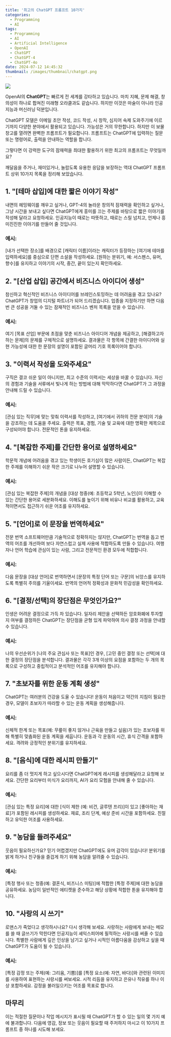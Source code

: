 ```yaml
---
title: '최고의 ChatGPT 프롬프트 10가지'
categories:
  - Programming
  - AI
tags:
  - Programming
  - AI
  - Artificial Intelligence
  - OpenAI
  - ChatGPT
  - ChatGPT-4
  - ChatGPT-4o
date: 2024-07-12 14:45:32
thumbnail: /images/thumbnail/chatgpt.png
---
```


![](/images/header/chatgpt-29.png)

OpenAI의 **ChatGPT**는 빠르게 전 세계를 강타하고 있습니다. 마치 지혜, 문제 해결, 창의성이 하나로 합쳐진 미래형 오라클과도 같습니다. 하지만 이것은 마술이 아니라 인공지능과 머신러닝 덕분입니다.

ChatGPT 모델은 이메일 초안 작성, 코드 작성, 시 창작, 심지어 숙제 도와주기에 이르기까지 다양한 분야에서 활용되고 있습니다. 가능성은 거의 무한합니다. 하지만 이 보물창고를 열려면 완벽한 프롬프트가 필요합니다. 프롬프트는 ChatGPT에 입력하는 질문 또는 명령어로, 출력을 안내하는 역할을 합니다.

그렇다면 이 강력한 도구의 잠재력을 최대한 활용하기 위한 최고의 프롬프트는 무엇일까요?

깨달음을 주거나, 재미있거나, 놀랍도록 유용한 응답을 보장하는 역대 ChatGPT 프롬프트 상위 10가지 목록을 정리해 보았습니다.

## 1. "[테마 삽입]에 대한 짧은 이야기 작성"

내면의 헤밍웨이를 깨우고 싶거나, GPT-4의 놀라운 창의적 잠재력을 확인하고 싶거나, 그냥 시간을 보내고 싶다면 ChatGPT에게 흥미를 끄는 주제를 바탕으로 짧은 이야기를 작성해 달라고 요청하세요. 인공지능이 때로는 따뜻하고, 때로는 스릴 넘치고, 언제나 흥미진진한 이야기를 만들어 줄 것입니다.

### 예시:

[내가 선택한 장소]를 배경으로 [캐릭터 이름]이라는 캐릭터가 등장하는 [여기에 테마를 입력하세요]를 중심으로 단편 소설을 작성하세요. [원하는 분위기, 예: 서스펜스, 유머, 향수]를 유지하고 이야기의 시작, 중간, 끝이 있는지 확인하세요.

## 2. "[산업 삽입] 공간에서 비즈니스 아이디어 생성"

참신하고 혁신적인 비즈니스 아이디어를 브레인스토밍하는 데 어려움을 겪고 있나요? ChatGPT가 창업의 디지털 파트너가 되어 드리겠습니다. 업종을 지정하기만 하면 다음 번 큰 성공을 거둘 수 있는 잠재적인 비즈니스 벤처 목록을 얻을 수 있습니다.

### 예시:

여기 [목표 산업] 부문에 초점을 맞춘 비즈니스 아이디어 개념을 제공하고, [해결하고자 하는 문제]의 문제를 구체적으로 설명하세요. 결과물은 각 항목에 간결한 아이디어와 실현 가능성에 대한 한 문장의 설명이 포함된 글머리 기호 목록이어야 합니다.

## 3. "이력서 작성을 도와주세요"

구직은 결코 쉬운 일이 아니지만, 최고 수준의 이력서는 세상을 바꿀 수 있습니다. 자신의 경험과 기술을 서류에서 빛나게 하는 방법에 대해 막막하다면 ChatGPT가 그 과정을 안내해 드릴 수 있습니다.

### 예시:

[관심 있는 직무]에 맞는 맞춰 이력서를 작성하고, [여기에서 귀하의 전문 분야]의 기술을 강조하는 데 도움을 주세요. 출력은 목표, 경험, 기술 및 교육에 대한 명확한 제목으로 구성되어야 합니다. 전문적인 톤을 유지하세요.

## 4. "[복잡한 주제]를 간단한 용어로 설명하세요"

학문적 개념에 어려움을 겪고 있는 학생이든 호기심이 많은 사람이든, ChatGPT는 복잡한 주제를 이해하기 쉬운 작은 크기로 나누어 설명할 수 있습니다.

### 예시:

[관심 있는 복잡한 주제]의 개념을 [대상 청중(예: 초등학교 5학년, 노인)]이 이해할 수 있는 간단한 용어로 세분화하세요. 이해도를 높이기 위해 비유나 비교를 활용하고, 교육적이면서도 접근하기 쉬운 어조를 유지하세요.

## 5. "[언어]로 이 문장을 번역하세요"

전문 번역 소프트웨어만큼 기술적으로 정확하지는 않지만, ChatGPT는 번역을 돕고 번역의 어조를 개선하여 보다 자연스럽고 실제 사용에 적합하도록 만들 수 있습니다. 여행자나 언어 학습에 관심이 있는 사람, 그리고 전문적인 환경 모두에 적합합니다.

### 예시:

다음 문장을 [대상 언어]로 번역하면서 [문장의 특정 단어 또는 구문]의 뉘앙스를 유지하도록 특별히 주의를 기울이세요. 번역의 언어적 정확성과 문화적 민감성을 확인하세요.

## 6. "[결정/선택]의 장단점은 무엇인가요?"

인생은 어려운 결정으로 가득 차 있습니다. 일자리 제안을 선택하든 암호화폐에 투자할지 여부를 결정하든 ChatGPT는 장단점을 균형 있게 파악하여 의사 결정 과정을 안내할 수 있습니다.

### 예시:

나의 우선순위가 [나의 주요 관심사 또는 목표]인 경우, [고민 중인 결정 또는 선택]에 대한 결정의 장단점을 분석합니다. 결과물은 각각 3개 이상의 요점을 포함하는 두 개의 목록으로 구성하고 중립적이고 분석적인 어조를 유지해야 합니다.

## 7. "초보자를 위한 운동 계획 생성"

ChatGPT는 여러분의 건강을 도울 수 있습니다! 운동이 처음이고 약간의 지침이 필요한 경우, 모델이 초보자가 따라할 수 있는 운동 계획을 생성해줍니다.

### 예시:

신체적 한계 또는 목표(예: 무릎이 좋지 않거나 근육을 만들고 싶음)가 있는 초보자를 위해 특별히 맞춤화된 운동 계획을 세웁니다. 운동과 각 운동의 시간, 휴식 간격을 포함하세요. 격려와 긍정적인 분위기를 유지하세요.

## 8. "[음식]에 대한 레시피 만들기"

요리를 좀 더 멋지게 하고 싶으시다면 ChatGPT에게 레시피를 생성해달라고 요청해 보세요. 간단한 요리부터 미식가 요리까지, AI가 요리 모험을 안내해 줄 수 있습니다.

### 예시:

[관심 있는 특정 요리]에 대한 [식이 제한 (예: 비건, 글루텐 프리)]이 있고 [좋아하는 재료]가 포함된 레시피를 생성하세요. 재료, 조리 단계, 예상 준비 시간을 포함하세요. 친절하고 유익한 어조를 사용하세요.

## 9. "농담을 들려주세요"

웃음이 필요하신가요? 믿기 어렵겠지만 ChatGPT에도 유머 감각이 있습니다! 분위기를 밝게 하거나 친구들을 즐겁게 하기 위해 농담을 알려줄 수 있습니다.

### 예시:

[특정 행사 또는 청중(예: 결혼식, 비즈니스 미팅)]에 적합한 [특정 주제]에 대한 농담을 공유하세요. 농담이 일반적인 에티켓을 준수하고 해당 상황에 적합한 톤을 유지해야 합니다.

## 10. "사랑의 시 쓰기"

로맨스가 죽었다고 생각하시나요? 다시 생각해 보세요. 사랑하는 사람에게 보내는 메모를 쓸 때 글쓰기가 막힌다면 인공지능이 셰익스피어에 필적하는 사랑시를 써줄 수 있습니다. 특별한 사람에게 깊은 인상을 남기고 싶거나 시적인 아름다움을 감상하고 싶을 때 ChatGPT가 도움이 될 수 있습니다.

### 예시:

[특정 감정 또는 주제(예: 그리움, 기쁨)]를 [특정 요소(예: 자연, 바다)]와 관련된 이미지를 사용하여 표현하는 사랑시를 써보세요. 시적 리듬을 유지하고 은유나 직유를 하나 이상 포함하세요. 감정을 불러일으키는 어조를 목표로 합니다.

## 마무리

이는 적절한 질문이나 작업 메시지가 표시될 때 ChatGPT가 할 수 있는 일의 몇 가지 예에 불과합니다. 다음에 영감, 정보 또는 웃음이 필요할 때 주저하지 마시고 이 10가지 프롬프트 중 하나를 시도해 보세요.
